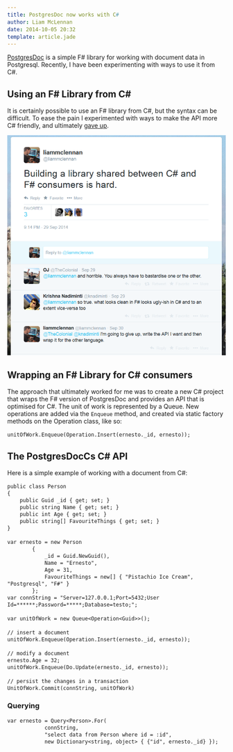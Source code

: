 ```yaml
---
title: PostgresDoc now works with C#
author: Liam McLennan
date: 2014-10-05 20:32
template: article.jade
---
```


[PostgresDoc](/articles/2014-09-30-postgresql-nosql/) is a simple F# library for working with document data in Postgresql. Recently, I have been experimenting with ways to use it from C#.

Using an F# Library from C#
---------------------------

It is certainly possible to use an F# library from C#, but the syntax can be difficult. To ease the pain I experimented with ways to make the API more C# friendly, and ultimately [gave up](https://twitter.com/liammclennan/status/516546495156203520).

<img src="twitter.png" alt="giving up on a shared C#/F# API" />

Wrapping an F# Library for C# consumers
----------------

The approach that ultimately worked for me was to create a new C# project that wraps the F# version of PostgresDoc and provides an API that is optimised for C#. The unit of work is represented by a Queue. New operations are added via the `Enqueue` method, and created via static factory methods on the Operation class, like so:

	unitOfWork.Enqueue(Operation.Insert(ernesto._id, ernesto));

The PostgresDocCs C# API
-----------------

Here is a simple example of working with a document from C#:


	public class Person 
    {
        public Guid _id { get; set; }
        public string Name { get; set; }
        public int Age { get; set; }
        public string[] FavouriteThings { get; set; }
    }

	var ernesto = new Person
            {
                _id = Guid.NewGuid(),
                Name = "Ernesto",
                Age = 31,
                FavouriteThings = new[] { "Pistachio Ice Cream", "Postgresql", "F#" }
            };
	var connString = "Server=127.0.0.1;Port=5432;User Id=******;Password=*****;Database=testo;";

	var unitOfWork = new Queue<Operation<Guid>>();
	
	// insert a document
	unitOfWork.Enqueue(Operation.Insert(ernesto._id, ernesto));
	
	// modify a document
	ernesto.Age = 32;
	unitOfWork.Enqueue(Do.Update(ernesto._id, ernesto));
	
	// persist the changes in a transaction
	UnitOfWork.Commit(connString, unitOfWork)

### Querying

	var ernesto = Query<Person>.For(
                connString, 
                "select data from Person where id = :id", 
                new Dictionary<string, object> { {"id", ernesto._id} });
